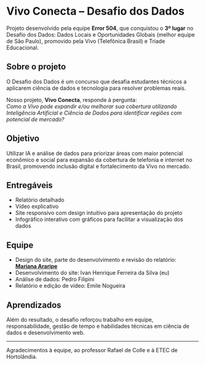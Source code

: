 # Vivo Conecta – Desafio dos Dados

Projeto desenvolvido pela equipe **Error 504**, que conquistou o **3º lugar** no Desafio dos Dados: Dados Locais e Oportunidades Globais (melhor equipe de São Paulo), promovido pela Vivo (Telefônica Brasil) e Tríade Educacional.


## Sobre o projeto

O Desafio dos Dados é um concurso que desafia estudantes técnicos a aplicarem ciência de dados e tecnologia para resolver problemas reais.

Nosso projeto, **Vivo Conecta**, responde à pergunta:  
*Como a Vivo pode expandir e/ou melhorar sua cobertura utilizando Inteligência Artificial e Ciência de Dados para identificar regiões com potencial de mercado?*


## Objetivo

Utilizar IA e análise de dados para priorizar áreas com maior potencial econômico e social para expansão da cobertura de telefonia e internet no Brasil, promovendo inclusão digital e fortalecimento da Vivo no mercado.


## Entregáveis

- Relatório detalhado  
- Vídeo explicativo  
- Site responsivo com design intuitivo para apresentação do projeto  
- Infográfico interativo com gráficos para facilitar a visualização dos dados


## Equipe

- Design do site, parte do desenvolvimento e revisão do relatório: **[Mariana Araripe](https://github.com/marianaararipe)**  
- Desenvolvimento do site: Ivan Henrique Ferreira da Silva (eu)
- Análise de dados: Pedro Filipini  
- Relatório e edição de vídeo: Emile Nogueira


## Aprendizados

Além do resultado, o desafio reforçou trabalho em equipe, responsabilidade, gestão de tempo e habilidades técnicas em ciência de dados e desenvolvimento web.

---

Agradecimentos à equipe, ao professor Rafael de Colle e à ETEC de Hortolândia.
